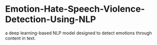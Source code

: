# Emotion-Hate-Speech-Violence-Detection-Using-NLP
a deep learning-based NLP model designed to detect emotions through content in text.
